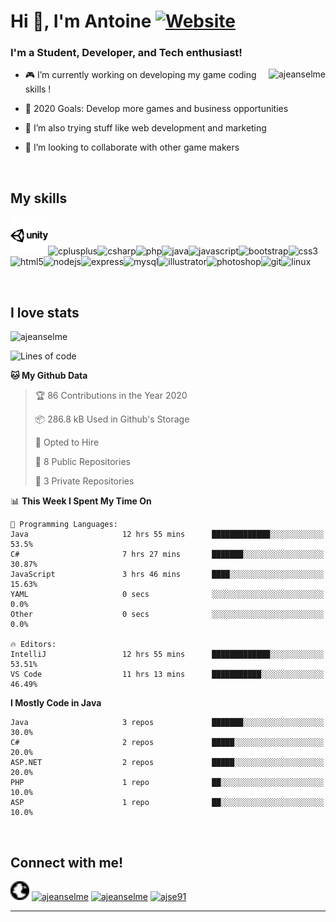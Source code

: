 # Hi 👋, I'm Antoine [![Website](https://img.shields.io/website?label=jeanselme.fr&style=for-the-badge&url=https%3A%2F%2Fjeanselme.fr)](https://jeanselme.fr)

### I'm a Student, Developer, and Tech enthusiast! 
<img align="right" src="https://github-readme-stats.vercel.app/api?username=ajeanselme&show_icons=true" alt="ajeanselme" />

 
- 🎮 I’m currently working on developing my game coding skills !

- 🥅 2020 Goals: Develop more games and business opportunities

- 🎨 I’m also trying stuff like web development and marketing

- 👯 I’m looking to collaborate with other game makers


<br />

## My skills 

<img src="https://raw.githubusercontent.com/github/explore/80688e429a7d4ef2fca1e82350fe8e3517d3494d/topics/unity/unity.png" alt="unity" width="60px" height="auto"/><img src="https://devicons.github.io/devicon/devicon.git/icons/cplusplus/cplusplus-original.svg" alt="cplusplus" width="40" height="40"/><img src="https://devicons.github.io/devicon/devicon.git/icons/csharp/csharp-original.svg" alt="csharp" width="40" height="40"/><img src="https://devicons.github.io/devicon/devicon.git/icons/php/php-original.svg" alt="php" width="40" height="40"/><img src="https://devicons.github.io/devicon/devicon.git/icons/java/java-original-wordmark.svg" alt="java" width="40" height="40"/><img src="https://devicons.github.io/devicon/devicon.git/icons/javascript/javascript-original.svg" alt="javascript" width="40" height="40"/><img src="https://devicons.github.io/devicon/devicon.git/icons/bootstrap/bootstrap-plain.svg" alt="bootstrap" width="40" height="40"/><img src="https://devicons.github.io/devicon/devicon.git/icons/css3/css3-original-wordmark.svg" alt="css3" width="40" height="40"/><img src="https://devicons.github.io/devicon/devicon.git/icons/html5/html5-original-wordmark.svg" alt="html5" width="40" height="40"/><img src="https://devicons.github.io/devicon/devicon.git/icons/nodejs/nodejs-original-wordmark.svg" alt="nodejs" width="40" height="40"/><img src="https://devicons.github.io/devicon/devicon.git/icons/express/express-original-wordmark.svg" alt="express" width="40" height="40"/><img src="https://devicons.github.io/devicon/devicon.git/icons/mysql/mysql-original-wordmark.svg" alt="mysql" width="40" height="40"/><img src="https://www.vectorlogo.zone/logos/adobe_illustrator/adobe_illustrator-icon.svg" alt="illustrator" width="40" height="40"/><img src="https://devicons.github.io/devicon/devicon.git/icons/photoshop/photoshop-plain.svg" alt="photoshop" width="40" height="40"/><img src="https://www.vectorlogo.zone/logos/git-scm/git-scm-icon.svg" alt="git" width="40" height="40"/><img src="https://devicons.github.io/devicon/devicon.git/icons/linux/linux-original.svg" alt="linux" width="40" height="40"/>

<br />

## I love stats

<img src="https://komarev.com/ghpvc/?username=ajeanselme" alt="ajeanselme" />

<!--START_SECTION:waka-->
![Lines of code](https://img.shields.io/badge/From%20Hello%20World%20I%27ve%20Written-2.5%20million%20lines%20of%20code-blue)

**🐱 My Github Data** 

> 🏆 86 Contributions in the Year 2020
 > 
> 📦 286.8 kB Used in Github's Storage 
 > 
> 💼 Opted to Hire
 > 
> 📜 8 Public Repositories
 > 
> 🔑 3 Private Repositories 

📊 **This Week I Spent My Time On** 

```text
💬 Programming Languages: 
Java                     12 hrs 55 mins      █████████████░░░░░░░░░░░░   53.5% 
C#                       7 hrs 27 mins       ███████░░░░░░░░░░░░░░░░░░   30.87% 
JavaScript               3 hrs 46 mins       ████░░░░░░░░░░░░░░░░░░░░░   15.63% 
YAML                     0 secs              ░░░░░░░░░░░░░░░░░░░░░░░░░   0.0% 
Other                    0 secs              ░░░░░░░░░░░░░░░░░░░░░░░░░   0.0%

🔥 Editors: 
IntelliJ                 12 hrs 55 mins      █████████████░░░░░░░░░░░░   53.51% 
VS Code                  11 hrs 13 mins      ███████████░░░░░░░░░░░░░░   46.49%

```

**I Mostly Code in Java** 

```text
Java                     3 repos             ███████░░░░░░░░░░░░░░░░░░   30.0% 
C#                       2 repos             █████░░░░░░░░░░░░░░░░░░░░   20.0% 
ASP.NET                  2 repos             █████░░░░░░░░░░░░░░░░░░░░   20.0% 
PHP                      1 repo              ██░░░░░░░░░░░░░░░░░░░░░░░   10.0% 
ASP                      1 repo              ██░░░░░░░░░░░░░░░░░░░░░░░   10.0%

```



<!--END_SECTION:waka-->

<br />

## Connect with me!

[<img src="https://raw.githubusercontent.com/iconic/open-iconic/master/svg/globe.svg" alt="ajeanselme" height="30" width="30" />][Website]
[<img src="https://cdn.jsdelivr.net/npm/simple-icons@3.0.1/icons/linkedin.svg" alt="ajeanselme" height="30" width="30" />][Linkedin]
[<img src="https://cdn.jsdelivr.net/npm/simple-icons@3.0.1/icons/facebook.svg" alt="ajeanselme" height="30" width="30" />][Facebook]
[<img src="https://cdn.jsdelivr.net/npm/simple-icons@3.0.1/icons/instagram.svg" alt="ajse91" height="30" width="30" />][Instagram]

---

[Website]: https://jeanselme.fr
[Linkedin]: https://linkedin.com/in/ajeanselme
[Instagram]: https://instagram.com/ajse91
[Facebook]: https://www.facebook.com/antoine.jse/
